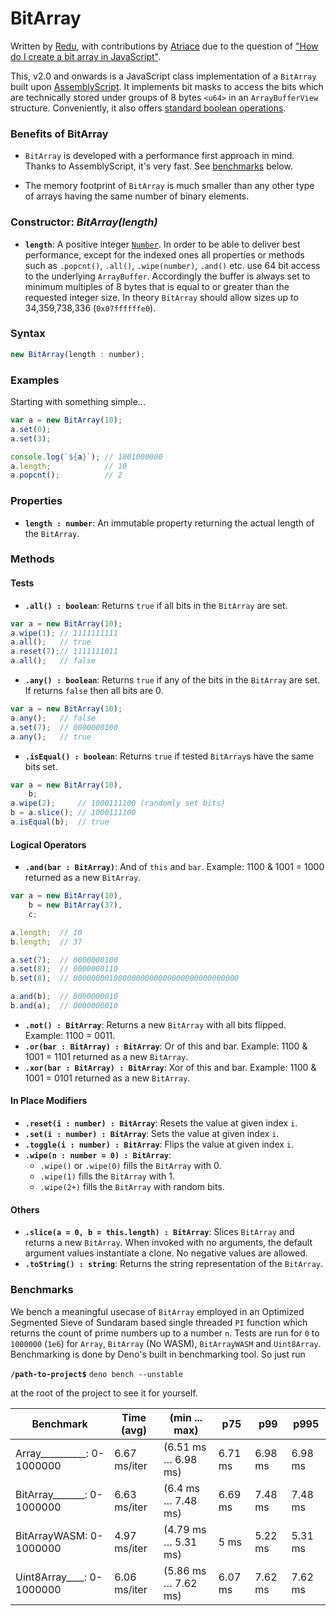 # **BitArray**

Written by [Redu](https://stackoverflow.com/users/4543207/redu), with contributions by [Atriace](https://stackoverflow.com/users/923972/atriace) due to the question of ["How do I create a bit array in JavaScript"](https://stackoverflow.com/questions/6972717/how-do-i-create-bit-array-in-javascript/73993403#answer-73993403).

This, v2.0 and onwards is a JavaScript class implementation of a `BitArray` built upon [AssemblyScript](https://www.assemblyscript.org/). It implements bit masks to access the bits which are technically stored under groups of 8 bytes `<u64>` in an `ArrayBufferView` structure.  Conveniently, it also offers [standard boolean operations](https://en.wikipedia.org/wiki/Bit_array#Basic_operations).

### **Benefits of BitArray**

- `BitArray` is developed with a performance first approach in mind. Thanks to AssemblyScript, it's very fast. See [benchmarks](#benchmarks) below.

- The memory footprint of `BitArray` is much smaller than any other type of arrays having the same number of binary elements.

### **Constructor:** *BitArray(length)*

* **`length`**: A positive integer [`Number`](https://developer.mozilla.org/en-US/docs/Web/JavaScript/Reference/Global_Objects/Number). In order to be able to deliver best performance, except for the indexed ones all properties or methods such as `.popcnt()`, `.all()`, `.wipe(number)`, `.and()` etc. use 64 bit access to the underlying `ArrayBuffer`. Accordingly the buffer is always set to minimum multiples of 8 bytes that is equal to or greater than the requested integer size. In theory `BitArray` should allow sizes up to 34,359,738,336 (`0x07ffffffe0`).

### **Syntax**

```javascript
new BitArray(length : number);
```

### **Examples**

Starting with something simple...

```javascript
var a = new BitArray(10);
a.set(0);
a.set(3);

console.log(`${a}`); // 1001000000
a.length;            // 10
a.popcnt();          // 2
```


### **Properties**
* **`length : number`**: An immutable property returning the actual length of the `BitArray`.
### **Methods**
#### Tests
* **`.all() : boolean`**: Returns `true` if all bits in the `BitArray` are set.

```javascript
var a = new BitArray(10);
a.wipe(1); // 1111111111
a.all();   // true
a.reset(7);// 1111111011
a.all();   // false 
```

* **`.any() : boolean`**: Returns `true` if any of the bits in the `BitArray` are set. If returns `false` then all bits are 0.

```javascript
var a = new BitArray(10);
a.any();   // false
a.set(7);  // 0000000100
a.any();   // true 
```

* **`.isEqual() : boolean`**: Returns `true` if tested `BitArray`s have the same bits set.

```javascript
var a = new BitArray(10),
    b;
a.wipe(2);     // 1000111100 (randomly set bits)
b = a.slice(); // 1000111100
a.isEqual(b);  // true 
```

#### Logical Operators
* **`.and(bar : BitArray)`**: And of `this` and `bar`. Example: 1100 & 1001 = 1000 returned as a new `BitArray`.

```javascript
var a = new BitArray(10),
    b = new BitArray(37),
    c;

a.length;  // 10
b.length;  // 37

a.set(7);  // 0000000100
a.set(8);  // 0000000110
b.set(8);  // 0000000010000000000000000000000000000

a.and(b);  // 0000000010
b.and(a);  // 0000000010
```

* **`.not() : BitArray`**: Returns a new `BitArray` with all bits flipped. Example: 1100 = 0011.
* **`.or(bar : BitArray) : BitArray`**: Or of this and bar. Example: 1100 & 1001 = 1101 returned as a new `BitArray`.
* **`.xor(bar : BitArray) : BitArray`**: Xor of this and bar. Example: 1100 & 1001 = 0101 returned as a new `BitArray`.

#### In Place Modifiers

* **`.reset(i : number) : BitArray`**: Resets the value at given index `i`.
* **`.set(i : number) : BitArray`**: Sets the value at given index `i`.
* **`.toggle(i : number) : BitArray`**: Flips the value at given index `i`.
* **`.wipe(n : number = 0) : BitArray`**:
  - `.wipe()` or `.wipe(0)` fills the `BitArray` with 0.
  - `.wipe(1)` fills the `BitArray` with 1.
  - `.wipe(2+)` fills the `BitArray` with random bits.
#### Others
* **`.slice(a = 0, b = this.length) : BitArray`**: Slices `BitArray` and returns a new `BitArray`. When invoked with no arguments, the default argument values instantiate a clone. No negative values are allowed.
* **`.toString() : string`**: Returns the string representation of the `BitArray`.

### **Benchmarks**

We bench a meaningful usecase of `BitArray` employed in an Optimized Segmented Sieve of Sundaram based single threaded `PI` function which returns the count of prime numbers up to a number `n`. Tests are run for `0` to `1000000` (`1e6`) for `Array`, `BitArray` (No WASM), `BitArrayWASM` and `Uint8Array`. Benchmarking is done by Deno's built in benchmarking tool. So just run

**`/path-to-project$`** `deno bench --unstable`

at the root of the project to see it for yourself.

Benchmark                  |  Time (avg)  |    (min ... max)    | p75     | p99     | p995
|--------------------------|--------------|---------------------|---------|---------|--------
Array__________: 0-1000000 | 6.67 ms/iter | (6.51 ms … 6.98 ms) | 6.71 ms | 6.98 ms | 6.98 ms
BitArray_______: 0-1000000 | 6.63 ms/iter | (6.4 ms … 7.48 ms)  | 6.69 ms | 7.48 ms | 7.48 ms
BitArrayWASM: 0-1000000    | 4.97 ms/iter | (4.79 ms … 5.31 ms) |    5 ms | 5.22 ms | 5.31 ms
Uint8Array____: 0-1000000  | 6.06 ms/iter | (5.86 ms … 7.62 ms) | 6.07 ms | 7.62 ms | 7.62 ms
